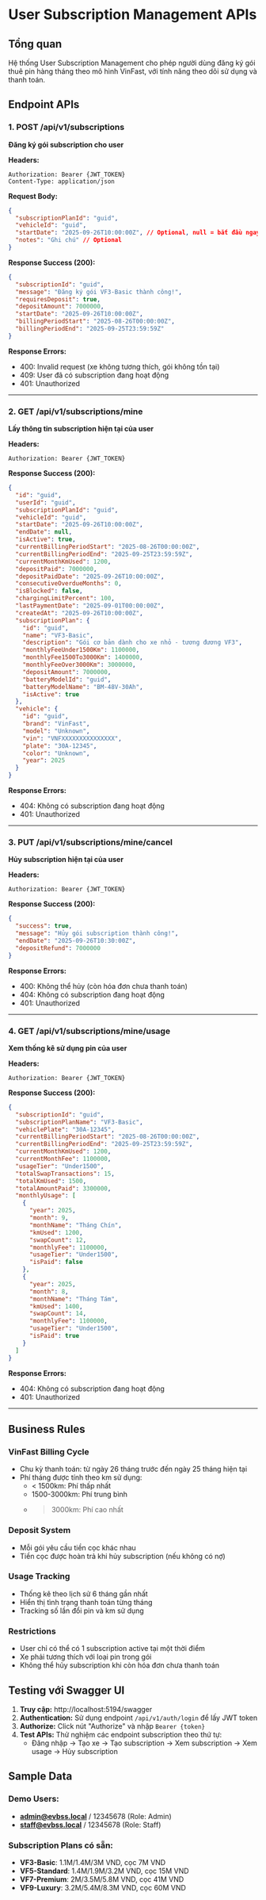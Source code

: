 # User Subscription Management APIs

## Tổng quan
Hệ thống User Subscription Management cho phép người dùng đăng ký gói thuê pin hàng tháng theo mô hình VinFast, với tính năng theo dõi sử dụng và thanh toán.

## Endpoint APIs

### 1. POST /api/v1/subscriptions
**Đăng ký gói subscription cho user**

**Headers:**
```
Authorization: Bearer {JWT_TOKEN}
Content-Type: application/json
```

**Request Body:**
```json
{
  "subscriptionPlanId": "guid",
  "vehicleId": "guid", 
  "startDate": "2025-09-26T10:00:00Z", // Optional, null = bắt đầu ngay
  "notes": "Ghi chú" // Optional
}
```

**Response Success (200):**
```json
{
  "subscriptionId": "guid",
  "message": "Đăng ký gói VF3-Basic thành công!",
  "requiresDeposit": true,
  "depositAmount": 7000000,
  "startDate": "2025-09-26T10:00:00Z",
  "billingPeriodStart": "2025-08-26T00:00:00Z",
  "billingPeriodEnd": "2025-09-25T23:59:59Z"
}
```

**Response Errors:**
- 400: Invalid request (xe không tương thích, gói không tồn tại)
- 409: User đã có subscription đang hoạt động
- 401: Unauthorized

---

### 2. GET /api/v1/subscriptions/mine
**Lấy thông tin subscription hiện tại của user**

**Headers:**
```
Authorization: Bearer {JWT_TOKEN}
```

**Response Success (200):**
```json
{
  "id": "guid",
  "userId": "guid",
  "subscriptionPlanId": "guid",
  "vehicleId": "guid",
  "startDate": "2025-09-26T10:00:00Z",
  "endDate": null,
  "isActive": true,
  "currentBillingPeriodStart": "2025-08-26T00:00:00Z",
  "currentBillingPeriodEnd": "2025-09-25T23:59:59Z",
  "currentMonthKmUsed": 1200,
  "depositPaid": 7000000,
  "depositPaidDate": "2025-09-26T10:00:00Z",
  "consecutiveOverdueMonths": 0,
  "isBlocked": false,
  "chargingLimitPercent": 100,
  "lastPaymentDate": "2025-09-01T00:00:00Z",
  "createdAt": "2025-09-26T10:00:00Z",
  "subscriptionPlan": {
    "id": "guid",
    "name": "VF3-Basic",
    "description": "Gói cơ bản dành cho xe nhỏ - tương đương VF3",
    "monthlyFeeUnder1500Km": 1100000,
    "monthlyFee1500To3000Km": 1400000,
    "monthlyFeeOver3000Km": 3000000,
    "depositAmount": 7000000,
    "batteryModelId": "guid",
    "batteryModelName": "BM-48V-30Ah",
    "isActive": true
  },
  "vehicle": {
    "id": "guid",
    "brand": "VinFast",
    "model": "Unknown",
    "vin": "VNFXXXXXXXXXXXXXXX",
    "plate": "30A-12345",
    "color": "Unknown",
    "year": 2025
  }
}
```

**Response Errors:**
- 404: Không có subscription đang hoạt động
- 401: Unauthorized

---

### 3. PUT /api/v1/subscriptions/mine/cancel
**Hủy subscription hiện tại của user**

**Headers:**
```
Authorization: Bearer {JWT_TOKEN}
```

**Response Success (200):**
```json
{
  "success": true,
  "message": "Hủy gói subscription thành công!",
  "endDate": "2025-09-26T10:30:00Z",
  "depositRefund": 7000000
}
```

**Response Errors:**
- 400: Không thể hủy (còn hóa đơn chưa thanh toán)
- 404: Không có subscription đang hoạt động
- 401: Unauthorized

---

### 4. GET /api/v1/subscriptions/mine/usage
**Xem thống kê sử dụng pin của user**

**Headers:**
```
Authorization: Bearer {JWT_TOKEN}
```

**Response Success (200):**
```json
{
  "subscriptionId": "guid",
  "subscriptionPlanName": "VF3-Basic",
  "vehiclePlate": "30A-12345",
  "currentBillingPeriodStart": "2025-08-26T00:00:00Z",
  "currentBillingPeriodEnd": "2025-09-25T23:59:59Z",
  "currentMonthKmUsed": 1200,
  "currentMonthFee": 1100000,
  "usageTier": "Under1500",
  "totalSwapTransactions": 15,
  "totalKmUsed": 1500,
  "totalAmountPaid": 3300000,
  "monthlyUsage": [
    {
      "year": 2025,
      "month": 9,
      "monthName": "Tháng Chín",
      "kmUsed": 1200,
      "swapCount": 12,
      "monthlyFee": 1100000,
      "usageTier": "Under1500",
      "isPaid": false
    },
    {
      "year": 2025,
      "month": 8,
      "monthName": "Tháng Tám",
      "kmUsed": 1400,
      "swapCount": 14,
      "monthlyFee": 1100000,
      "usageTier": "Under1500",
      "isPaid": true
    }
  ]
}
```

**Response Errors:**
- 404: Không có subscription đang hoạt động
- 401: Unauthorized

---

## Business Rules

### VinFast Billing Cycle
- Chu kỳ thanh toán: từ ngày 26 tháng trước đến ngày 25 tháng hiện tại
- Phí tháng được tính theo km sử dụng:
  - < 1500km: Phí thấp nhất
  - 1500-3000km: Phí trung bình  
  - > 3000km: Phí cao nhất

### Deposit System
- Mỗi gói yêu cầu tiền cọc khác nhau
- Tiền cọc được hoàn trả khi hủy subscription (nếu không có nợ)

### Usage Tracking
- Thống kê theo lịch sử 6 tháng gần nhất
- Hiển thị tình trạng thanh toán từng tháng
- Tracking số lần đổi pin và km sử dụng

### Restrictions
- User chỉ có thể có 1 subscription active tại một thời điểm
- Xe phải tương thích với loại pin trong gói
- Không thể hủy subscription khi còn hóa đơn chưa thanh toán

## Testing với Swagger UI

1. **Truy cập:** http://localhost:5194/swagger
2. **Authentication:** Sử dụng endpoint `/api/v1/auth/login` để lấy JWT token
3. **Authorize:** Click nút "Authorize" và nhập `Bearer {token}`
4. **Test APIs:** Thử nghiệm các endpoint subscription theo thứ tự:
   - Đăng nhập → Tạo xe → Tạo subscription → Xem subscription → Xem usage → Hủy subscription

## Sample Data

### Demo Users:
- **admin@evbss.local** / 12345678 (Role: Admin)
- **staff@evbss.local** / 12345678 (Role: Staff)

### Subscription Plans có sẵn:
- **VF3-Basic**: 1.1M/1.4M/3M VND, cọc 7M VND  
- **VF5-Standard**: 1.4M/1.9M/3.2M VND, cọc 15M VND
- **VF7-Premium**: 2M/3.5M/5.8M VND, cọc 41M VND
- **VF9-Luxury**: 3.2M/5.4M/8.3M VND, cọc 60M VND